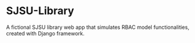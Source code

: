 # SJSU-Library
A fictional SJSU library web app that simulates RBAC model functionalities, created with Django framework.
